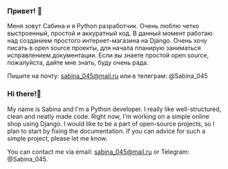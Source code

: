 ### Привет! 👋

Меня зовут Сабина и я Python разработчик.
Очень люблю четко выстроенный, простой и аккуратный код.
В данный момент работаю над созданием простого интернет-магазина на Django.
Очень хочу писать в open source проекты, для начала планирую заниматься исправлением документации. Если вы знаете простой open source, пожалуйста, дайте мне знать, буду очень рада.

Пишите на почту: sabina_045@mail.ru
или в телеграм: @Sabina_045

### Hi there!👋

My name is Sabina and I'm a Python developer. I really like well-structured, clean and neatly made code. Right now, I'm working on a simple online shop using Django. I would like to be a part of open-source projects, so I plan to start by fixing the documentation. If you can advice for such a simple project, please let me know.

You can contact me via email: sabina_045@mail.ru
or Telegram: @Sabina_045.
